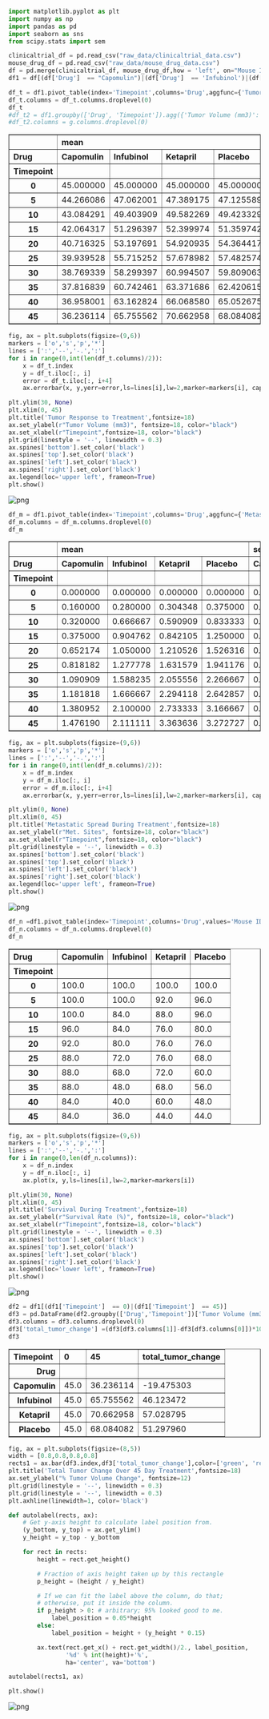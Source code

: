 

```python
import matplotlib.pyplot as plt
import numpy as np
import pandas as pd
import seaborn as sns
from scipy.stats import sem

clinicaltrial_df = pd.read_csv("raw_data/clinicaltrial_data.csv")
mouse_drug_df = pd.read_csv("raw_data/mouse_drug_data.csv")
df = pd.merge(clinicaltrial_df, mouse_drug_df,how = 'left', on="Mouse ID")
df1 = df[(df['Drug']  == "Capomulin")|(df['Drug']  == 'Infubinol')|(df['Drug']  == 'Ketapril') |(df['Drug']  == 'Placebo')]
```


```python
df_t = df1.pivot_table(index='Timepoint',columns='Drug',aggfunc={'Tumor Volume (mm3)':['mean','sem']})
df_t.columns = df_t.columns.droplevel(0)
df_t
#df_t2 = df1.groupby(['Drug', 'Timepoint']).agg({'Tumor Volume (mm3)': ['mean','sem']}).unstack(level='Drug')
#df_t2.columns = g.columns.droplevel(0)
```




<div>
<style scoped>
    .dataframe tbody tr th:only-of-type {
        vertical-align: middle;
    }

    .dataframe tbody tr th {
        vertical-align: top;
    }

    .dataframe thead tr th {
        text-align: left;
    }

    .dataframe thead tr:last-of-type th {
        text-align: right;
    }
</style>
<table border="1" class="dataframe">
  <thead>
    <tr>
      <th></th>
      <th colspan="4" halign="left">mean</th>
      <th colspan="4" halign="left">sem</th>
    </tr>
    <tr>
      <th>Drug</th>
      <th>Capomulin</th>
      <th>Infubinol</th>
      <th>Ketapril</th>
      <th>Placebo</th>
      <th>Capomulin</th>
      <th>Infubinol</th>
      <th>Ketapril</th>
      <th>Placebo</th>
    </tr>
    <tr>
      <th>Timepoint</th>
      <th></th>
      <th></th>
      <th></th>
      <th></th>
      <th></th>
      <th></th>
      <th></th>
      <th></th>
    </tr>
  </thead>
  <tbody>
    <tr>
      <th>0</th>
      <td>45.000000</td>
      <td>45.000000</td>
      <td>45.000000</td>
      <td>45.000000</td>
      <td>0.000000</td>
      <td>0.000000</td>
      <td>0.000000</td>
      <td>0.000000</td>
    </tr>
    <tr>
      <th>5</th>
      <td>44.266086</td>
      <td>47.062001</td>
      <td>47.389175</td>
      <td>47.125589</td>
      <td>0.448593</td>
      <td>0.235102</td>
      <td>0.264819</td>
      <td>0.218091</td>
    </tr>
    <tr>
      <th>10</th>
      <td>43.084291</td>
      <td>49.403909</td>
      <td>49.582269</td>
      <td>49.423329</td>
      <td>0.702684</td>
      <td>0.282346</td>
      <td>0.357421</td>
      <td>0.402064</td>
    </tr>
    <tr>
      <th>15</th>
      <td>42.064317</td>
      <td>51.296397</td>
      <td>52.399974</td>
      <td>51.359742</td>
      <td>0.838617</td>
      <td>0.357705</td>
      <td>0.580268</td>
      <td>0.614461</td>
    </tr>
    <tr>
      <th>20</th>
      <td>40.716325</td>
      <td>53.197691</td>
      <td>54.920935</td>
      <td>54.364417</td>
      <td>0.909731</td>
      <td>0.476210</td>
      <td>0.726484</td>
      <td>0.839609</td>
    </tr>
    <tr>
      <th>25</th>
      <td>39.939528</td>
      <td>55.715252</td>
      <td>57.678982</td>
      <td>57.482574</td>
      <td>0.881642</td>
      <td>0.550315</td>
      <td>0.755413</td>
      <td>1.034872</td>
    </tr>
    <tr>
      <th>30</th>
      <td>38.769339</td>
      <td>58.299397</td>
      <td>60.994507</td>
      <td>59.809063</td>
      <td>0.934460</td>
      <td>0.631061</td>
      <td>0.934121</td>
      <td>1.218231</td>
    </tr>
    <tr>
      <th>35</th>
      <td>37.816839</td>
      <td>60.742461</td>
      <td>63.371686</td>
      <td>62.420615</td>
      <td>1.052241</td>
      <td>0.984155</td>
      <td>1.127867</td>
      <td>1.287481</td>
    </tr>
    <tr>
      <th>40</th>
      <td>36.958001</td>
      <td>63.162824</td>
      <td>66.068580</td>
      <td>65.052675</td>
      <td>1.223608</td>
      <td>1.055220</td>
      <td>1.158449</td>
      <td>1.370634</td>
    </tr>
    <tr>
      <th>45</th>
      <td>36.236114</td>
      <td>65.755562</td>
      <td>70.662958</td>
      <td>68.084082</td>
      <td>1.223977</td>
      <td>1.144427</td>
      <td>1.453186</td>
      <td>1.351726</td>
    </tr>
  </tbody>
</table>
</div>




```python
fig, ax = plt.subplots(figsize=(9,6))
markers = ['o','s','p','*']
lines = [':','--','-.',':']
for i in range(0,int(len(df_t.columns)/2)):
    x = df_t.index
    y = df_t.iloc[:, i]
    error = df_t.iloc[:, i+4] 
    ax.errorbar(x, y,yerr=error,ls=lines[i],lw=2,marker=markers[i], capsize=4, markersize=8,label=(list(df_t)[i])[1])

plt.ylim(30, None)
plt.xlim(0, 45)
plt.title('Tumor Response to Treatment',fontsize=18)
ax.set_ylabel(r"Tumor Volume (mm3)", fontsize=18, color="black")
ax.set_xlabel(r"Timepoint",fontsize=18, color="black")
plt.grid(linestyle = '--', linewidth = 0.3)
ax.spines['bottom'].set_color('black')
ax.spines['top'].set_color('black')
ax.spines['left'].set_color('black')
ax.spines['right'].set_color('black')
ax.legend(loc='upper left', frameon=True)
plt.show()
```


![png](output_2_0.png)



```python
df_m = df1.pivot_table(index='Timepoint',columns='Drug',aggfunc={'Metastatic Sites':['mean','sem']})
df_m.columns = df_m.columns.droplevel(0)
df_m
```




<div>
<style scoped>
    .dataframe tbody tr th:only-of-type {
        vertical-align: middle;
    }

    .dataframe tbody tr th {
        vertical-align: top;
    }

    .dataframe thead tr th {
        text-align: left;
    }

    .dataframe thead tr:last-of-type th {
        text-align: right;
    }
</style>
<table border="1" class="dataframe">
  <thead>
    <tr>
      <th></th>
      <th colspan="4" halign="left">mean</th>
      <th colspan="4" halign="left">sem</th>
    </tr>
    <tr>
      <th>Drug</th>
      <th>Capomulin</th>
      <th>Infubinol</th>
      <th>Ketapril</th>
      <th>Placebo</th>
      <th>Capomulin</th>
      <th>Infubinol</th>
      <th>Ketapril</th>
      <th>Placebo</th>
    </tr>
    <tr>
      <th>Timepoint</th>
      <th></th>
      <th></th>
      <th></th>
      <th></th>
      <th></th>
      <th></th>
      <th></th>
      <th></th>
    </tr>
  </thead>
  <tbody>
    <tr>
      <th>0</th>
      <td>0.000000</td>
      <td>0.000000</td>
      <td>0.000000</td>
      <td>0.000000</td>
      <td>0.000000</td>
      <td>0.000000</td>
      <td>0.000000</td>
      <td>0.000000</td>
    </tr>
    <tr>
      <th>5</th>
      <td>0.160000</td>
      <td>0.280000</td>
      <td>0.304348</td>
      <td>0.375000</td>
      <td>0.074833</td>
      <td>0.091652</td>
      <td>0.098100</td>
      <td>0.100947</td>
    </tr>
    <tr>
      <th>10</th>
      <td>0.320000</td>
      <td>0.666667</td>
      <td>0.590909</td>
      <td>0.833333</td>
      <td>0.125433</td>
      <td>0.159364</td>
      <td>0.142018</td>
      <td>0.115261</td>
    </tr>
    <tr>
      <th>15</th>
      <td>0.375000</td>
      <td>0.904762</td>
      <td>0.842105</td>
      <td>1.250000</td>
      <td>0.132048</td>
      <td>0.194015</td>
      <td>0.191381</td>
      <td>0.190221</td>
    </tr>
    <tr>
      <th>20</th>
      <td>0.652174</td>
      <td>1.050000</td>
      <td>1.210526</td>
      <td>1.526316</td>
      <td>0.161621</td>
      <td>0.234801</td>
      <td>0.236680</td>
      <td>0.234064</td>
    </tr>
    <tr>
      <th>25</th>
      <td>0.818182</td>
      <td>1.277778</td>
      <td>1.631579</td>
      <td>1.941176</td>
      <td>0.181818</td>
      <td>0.265753</td>
      <td>0.288275</td>
      <td>0.263888</td>
    </tr>
    <tr>
      <th>30</th>
      <td>1.090909</td>
      <td>1.588235</td>
      <td>2.055556</td>
      <td>2.266667</td>
      <td>0.172944</td>
      <td>0.227823</td>
      <td>0.347467</td>
      <td>0.300264</td>
    </tr>
    <tr>
      <th>35</th>
      <td>1.181818</td>
      <td>1.666667</td>
      <td>2.294118</td>
      <td>2.642857</td>
      <td>0.169496</td>
      <td>0.224733</td>
      <td>0.361418</td>
      <td>0.341412</td>
    </tr>
    <tr>
      <th>40</th>
      <td>1.380952</td>
      <td>2.100000</td>
      <td>2.733333</td>
      <td>3.166667</td>
      <td>0.175610</td>
      <td>0.314466</td>
      <td>0.315725</td>
      <td>0.297294</td>
    </tr>
    <tr>
      <th>45</th>
      <td>1.476190</td>
      <td>2.111111</td>
      <td>3.363636</td>
      <td>3.272727</td>
      <td>0.202591</td>
      <td>0.309320</td>
      <td>0.278722</td>
      <td>0.304240</td>
    </tr>
  </tbody>
</table>
</div>




```python
fig, ax = plt.subplots(figsize=(9,6))
markers = ['o','s','p','*']
lines = [':','--','-.',':']
for i in range(0,int(len(df_m.columns)/2)):
    x = df_m.index
    y = df_m.iloc[:, i]
    error = df_m.iloc[:, i+4] 
    ax.errorbar(x, y,yerr=error,ls=lines[i],lw=2,marker=markers[i], capsize=4, markersize=8,label=(list(df_m)[i])[1])

plt.ylim(0, None)
plt.xlim(0, 45)
plt.title('Metastatic Spread During Treatment',fontsize=18)
ax.set_ylabel(r"Met. Sites", fontsize=18, color="black")
ax.set_xlabel(r"Timepoint",fontsize=18, color="black")
plt.grid(linestyle = '--', linewidth = 0.3)
ax.spines['bottom'].set_color('black')
ax.spines['top'].set_color('black')
ax.spines['left'].set_color('black')
ax.spines['right'].set_color('black')
ax.legend(loc='upper left', frameon=True)
plt.show()
```


![png](output_4_0.png)



```python
df_n =df1.pivot_table(index='Timepoint',columns='Drug',values='Mouse ID',aggfunc=[lambda x: x.count()*100/25])
df_n.columns = df_n.columns.droplevel(0)
df_n
```




<div>
<style scoped>
    .dataframe tbody tr th:only-of-type {
        vertical-align: middle;
    }

    .dataframe tbody tr th {
        vertical-align: top;
    }

    .dataframe thead th {
        text-align: right;
    }
</style>
<table border="1" class="dataframe">
  <thead>
    <tr style="text-align: right;">
      <th>Drug</th>
      <th>Capomulin</th>
      <th>Infubinol</th>
      <th>Ketapril</th>
      <th>Placebo</th>
    </tr>
    <tr>
      <th>Timepoint</th>
      <th></th>
      <th></th>
      <th></th>
      <th></th>
    </tr>
  </thead>
  <tbody>
    <tr>
      <th>0</th>
      <td>100.0</td>
      <td>100.0</td>
      <td>100.0</td>
      <td>100.0</td>
    </tr>
    <tr>
      <th>5</th>
      <td>100.0</td>
      <td>100.0</td>
      <td>92.0</td>
      <td>96.0</td>
    </tr>
    <tr>
      <th>10</th>
      <td>100.0</td>
      <td>84.0</td>
      <td>88.0</td>
      <td>96.0</td>
    </tr>
    <tr>
      <th>15</th>
      <td>96.0</td>
      <td>84.0</td>
      <td>76.0</td>
      <td>80.0</td>
    </tr>
    <tr>
      <th>20</th>
      <td>92.0</td>
      <td>80.0</td>
      <td>76.0</td>
      <td>76.0</td>
    </tr>
    <tr>
      <th>25</th>
      <td>88.0</td>
      <td>72.0</td>
      <td>76.0</td>
      <td>68.0</td>
    </tr>
    <tr>
      <th>30</th>
      <td>88.0</td>
      <td>68.0</td>
      <td>72.0</td>
      <td>60.0</td>
    </tr>
    <tr>
      <th>35</th>
      <td>88.0</td>
      <td>48.0</td>
      <td>68.0</td>
      <td>56.0</td>
    </tr>
    <tr>
      <th>40</th>
      <td>84.0</td>
      <td>40.0</td>
      <td>60.0</td>
      <td>48.0</td>
    </tr>
    <tr>
      <th>45</th>
      <td>84.0</td>
      <td>36.0</td>
      <td>44.0</td>
      <td>44.0</td>
    </tr>
  </tbody>
</table>
</div>




```python
fig, ax = plt.subplots(figsize=(9,6))
markers = ['o','s','p','*']
lines = [':','--','-.',':']
for i in range(0,len(df_n.columns)):
    x = df_n.index
    y = df_n.iloc[:, i]
    ax.plot(x, y,ls=lines[i],lw=2,marker=markers[i])

plt.ylim(30, None)
plt.xlim(0, 45)
plt.title('Survival During Treatment',fontsize=18)
ax.set_ylabel(r"Survival Rate (%)", fontsize=18, color="black")
ax.set_xlabel(r"Timepoint",fontsize=18, color="black")
plt.grid(linestyle = '--', linewidth = 0.3)
ax.spines['bottom'].set_color('black')
ax.spines['top'].set_color('black')
ax.spines['left'].set_color('black')
ax.spines['right'].set_color('black')
ax.legend(loc='lower left', frameon=True)
plt.show()
```


![png](output_6_0.png)



```python
df2 = df1[(df1['Timepoint']  == 0)|(df1['Timepoint']  == 45)]
df3 = pd.DataFrame(df2.groupby(['Drug','Timepoint'])['Tumor Volume (mm3)'].apply(lambda x:x.sum()/x.count())).unstack()
df3.columns = df3.columns.droplevel(0)
df3['total_tumor_change'] =(df3[df3.columns[1]]-df3[df3.columns[0]])*100/df3[df3.columns[0]]
df3
```




<div>
<style scoped>
    .dataframe tbody tr th:only-of-type {
        vertical-align: middle;
    }

    .dataframe tbody tr th {
        vertical-align: top;
    }

    .dataframe thead th {
        text-align: right;
    }
</style>
<table border="1" class="dataframe">
  <thead>
    <tr style="text-align: right;">
      <th>Timepoint</th>
      <th>0</th>
      <th>45</th>
      <th>total_tumor_change</th>
    </tr>
    <tr>
      <th>Drug</th>
      <th></th>
      <th></th>
      <th></th>
    </tr>
  </thead>
  <tbody>
    <tr>
      <th>Capomulin</th>
      <td>45.0</td>
      <td>36.236114</td>
      <td>-19.475303</td>
    </tr>
    <tr>
      <th>Infubinol</th>
      <td>45.0</td>
      <td>65.755562</td>
      <td>46.123472</td>
    </tr>
    <tr>
      <th>Ketapril</th>
      <td>45.0</td>
      <td>70.662958</td>
      <td>57.028795</td>
    </tr>
    <tr>
      <th>Placebo</th>
      <td>45.0</td>
      <td>68.084082</td>
      <td>51.297960</td>
    </tr>
  </tbody>
</table>
</div>




```python
fig, ax = plt.subplots(figsize=(8,5))
width = [0.8,0.8,0.8,0.8]
rects1 = ax.bar(df3.index,df3['total_tumor_change'],color=['green', 'red','red','red'],edgecolor='black',width=width)
plt.title('Total Tumor Change Over 45 Day Treatment',fontsize=18)
ax.set_ylabel("% Tumor Volume Change", fontsize=12)
plt.grid(linestyle = '--', linewidth = 0.3)
plt.grid(linestyle = '--', linewidth = 0.3)
plt.axhline(linewidth=1, color='black')

def autolabel(rects, ax):
    # Get y-axis height to calculate label position from.
    (y_bottom, y_top) = ax.get_ylim()
    y_height = y_top - y_bottom

    for rect in rects:
        height = rect.get_height()

        # Fraction of axis height taken up by this rectangle
        p_height = (height / y_height)

        # If we can fit the label above the column, do that;
        # otherwise, put it inside the column.
        if p_height > 0: # arbitrary; 95% looked good to me.
            label_position = 0.05*height
        else:
            label_position = height + (y_height * 0.15)

        ax.text(rect.get_x() + rect.get_width()/2., label_position,
                '%d' % int(height)+'%',
                ha='center', va='bottom')

autolabel(rects1, ax)

plt.show()
```


![png](output_8_0.png)

